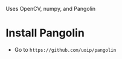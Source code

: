 Uses OpenCV, numpy, and Pangolin

Install Pangolin
=======
- Go to `https://github.com/uoip/pangolin`
